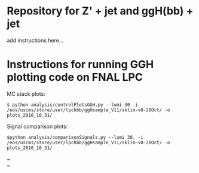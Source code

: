 # Repository for Z' + jet and ggH(bb) + jet

add instructions here...

# Instructions for running GGH plotting code on FNAL LPC

MC stack plots:
~~~~
$ python analysis/controlPlotsGGH.py --lumi 30 -i /eos/uscms/store/user/lpchbb/ggHsample_V11/sklim-v0-28Oct/ -o plots_2016_10_31/
~~~~

Signal comparison plots:
~~~~
$python analysis/comparisonSignals.py --lumi 30. -i /eos/uscms/store/user/lpchbb/ggHsample_V11/sklim-v0-28Oct/ -o plots_2016_10_31/
~~~~
~                                                                                                                                     
~      
